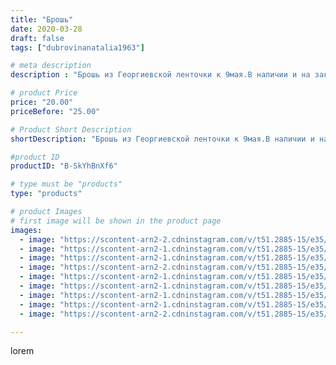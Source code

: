 ```yaml
---
title: "Брошь"
date: 2020-03-28
draft: false
tags: ["dubrovinanatalia1963"]

# meta description
description : "Брошь из Георгиевской ленточки к 9мая.В наличии и на заказ в любом количестве."

# product Price
price: "20.00"
priceBefore: "25.00"

# Product Short Description
shortDescription: "Брошь из Георгиевской ленточки к 9мая.В наличии и на заказ в любом количестве."

#product ID
productID: "B-SkYhBnXf6"

# type must be "products"
type: "products"

# product Images
# first image will be shown in the product page
images:
  - image: "https://scontent-arn2-2.cdninstagram.com/v/t51.2885-15/e35/91138618_2643469179218040_2909535306891881202_n.jpg?_nc_ht=scontent-arn2-2.cdninstagram.com&_nc_cat=100&_nc_ohc=KSfqRCloOUwAX-43ipv&se=7&tp=1&oh=64cf70258c5deb0d480ce3f2f0649044&oe=605AD57B&ig_cache_key=MjI3NTA0MDc3NDUwMDI2MDU4Mg%3D%3D.2"
  - image: "https://scontent-arn2-1.cdninstagram.com/v/t51.2885-15/e35/91273386_2556923361231213_7342030231675598189_n.jpg?_nc_ht=scontent-arn2-1.cdninstagram.com&_nc_cat=109&_nc_ohc=vMYy_ldE4hMAX-QhUW4&se=7&tp=1&oh=3442d0d92d4eaaeb5ffd7c65188a7727&oe=605D8D1E&ig_cache_key=MjI3NTA0MDc3NDQ5MTkzMzI3MA%3D%3D.2"
  - image: "https://scontent-arn2-1.cdninstagram.com/v/t51.2885-15/e35/91567942_678929746186111_187558809038314237_n.jpg?_nc_ht=scontent-arn2-1.cdninstagram.com&_nc_cat=107&_nc_ohc=_xH5GkcEiPoAX9Py9VB&se=7&tp=1&oh=4b0751a707de80385fe84be614e69136&oe=605CB2A0&ig_cache_key=MjI3NTA0MDc3NDUzMzg5MTczNA%3D%3D.2"
  - image: "https://scontent-arn2-2.cdninstagram.com/v/t51.2885-15/e35/90885915_1167479086955777_8714963149809711524_n.jpg?_nc_ht=scontent-arn2-2.cdninstagram.com&_nc_cat=105&_nc_ohc=UP5brw7WsPgAX_bdBo8&se=7&tp=1&oh=efeb974e05a9573f1931290ce278ef06&oe=605AB7F4&ig_cache_key=MjI3NTA0MDc3NDUyNTMxOTk5OQ%3D%3D.2"
  - image: "https://scontent-arn2-1.cdninstagram.com/v/t51.2885-15/e35/91084753_565335860767785_2632183225119181730_n.jpg?_nc_ht=scontent-arn2-1.cdninstagram.com&_nc_cat=109&_nc_ohc=xi9QqtzSRZEAX_2_KS6&se=7&tp=1&oh=dfd215427d20b9d02f59eca89e0ff4b8&oe=605B306F&ig_cache_key=MjI3NTA0MDc3NDU2NzM5Mjc5MA%3D%3D.2"
  - image: "https://scontent-arn2-1.cdninstagram.com/v/t51.2885-15/e35/91138618_245119859862382_2390603243635421919_n.jpg?_nc_ht=scontent-arn2-1.cdninstagram.com&_nc_cat=110&_nc_ohc=-bw4of34d68AX9I0KcX&se=7&tp=1&oh=791d385347271c8c2ceab27626ac0a7b&oe=605B7642&ig_cache_key=MjI3NTA0MDc3NDU0MjI1MDAzOA%3D%3D.2"
  - image: "https://scontent-arn2-1.cdninstagram.com/v/t51.2885-15/e35/91141224_1076042082764464_6691529855251904715_n.jpg?_nc_ht=scontent-arn2-1.cdninstagram.com&_nc_cat=104&_nc_ohc=d9mpBsMoApAAX91NGXB&se=7&tp=1&oh=1a221d9024a7d78c4e6f9e369ee92f8f&oe=605B3783&ig_cache_key=MjI3NTA0MDc3NDUxNzAxODk4Mw%3D%3D.2"
  - image: "https://scontent-arn2-1.cdninstagram.com/v/t51.2885-15/e35/91210873_532945964076615_2571947620575742468_n.jpg?_nc_ht=scontent-arn2-1.cdninstagram.com&_nc_cat=103&_nc_ohc=w6lxFjKdtkAAX8mqKo-&se=7&tp=1&oh=b85fda080c497bfd86c93b8959f0fc2e&oe=605D4E9B&ig_cache_key=MjI3NTA0MDc3NDU0MjA3ODgyNQ%3D%3D.2"
  - image: "https://scontent-arn2-2.cdninstagram.com/v/t51.2885-15/e35/91257778_577779072837641_8299892236884073921_n.jpg?_nc_ht=scontent-arn2-2.cdninstagram.com&_nc_cat=105&_nc_ohc=Z3JksvFP5YcAX__ov5n&se=7&tp=1&oh=386f53dc9ab404bc6c88dc435cd63291&oe=605D0290&ig_cache_key=MjI3NTA0MDc3NDUxNzA5OTM1OA%3D%3D.2"

---
```

lorem
